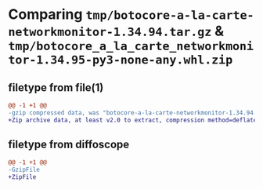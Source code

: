 # Comparing `tmp/botocore-a-la-carte-networkmonitor-1.34.94.tar.gz` & `tmp/botocore_a_la_carte_networkmonitor-1.34.95-py3-none-any.whl.zip`

## filetype from file(1)

```diff
@@ -1 +1 @@
-gzip compressed data, was "botocore-a-la-carte-networkmonitor-1.34.94.tar", last modified: Tue Apr 30 01:01:38 2024, max compression
+Zip archive data, at least v2.0 to extract, compression method=deflate
```

## filetype from diffoscope

```diff
@@ -1 +1 @@
-GzipFile
+ZipFile
```

